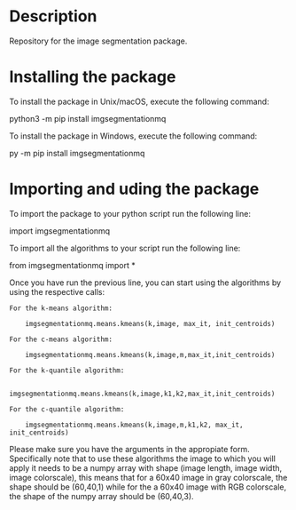 # Description
Repository for the image segmentation package.

# Installing the package

To install the package in Unix/macOS, execute the following command:

python3 -m pip install imgsegmentationmq


To install the package in Windows, execute the following command:

py -m pip install imgsegmentationmq

# Importing and uding the package

To import the package to your python script run the following line:

import imgsegmentationmq

To import all the algorithms to your script run the following line:

from imgsegmentationmq import *

Once you have run the previous line, you can start using the algorithms by using the respective calls:  

    For the k-means algorithm:

        imgsegmentationmq.means.kmeans(k,image, max_it, init_centroids)

    For the c-means algorithm:

        imgsegmentationmq.means.kmeans(k,image,m,max_it,init_centroids)

    For the k-quantile algorithm:

        imgsegmentationmq.means.kmeans(k,image,k1,k2,max_it,init_centroids)

    For the c-quantile algorithm:
    
        imgsegmentationmq.means.kmeans(k,image,m,k1,k2, max_it, init_centroids)

Please make sure you have the arguments in the appropiate form. Specifically note that to use these algorithms
the image to which you will apply it needs to be a numpy array with shape (image length, image width, image colorscale),
this means that for a 60x40 image in gray colorscale, the shape should be (60,40,1) while for the a 60x40 image with RGB
colorscale, the shape of the numpy array should be (60,40,3).